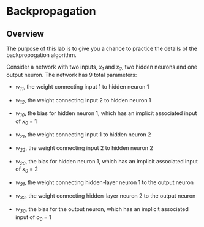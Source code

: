 # Backpropagation

## Overview

The purpose of this lab is to give you a chance to practice the details of the backpropogation algorithm.

Consider a network with two inputs, *x<sub>1</sub>* and *x<sub>2</sub>*, two hidden neurons and one output neuron. The network has 9
total parameters:

- *w<sub>11</sub>*, the weight connecting input 1 to hidden neuron 1
- *w<sub>12</sub>*, the weight connecting input 2 to hidden neuron 1
- *w<sub>10</sub>*, the bias for hidden neuron 1, which has an implicit associated input of *x<sub>0</sub>* = 1

- *w<sub>21</sub>*, the weight connecting input 1 to hidden neuron 2
- *w<sub>22</sub>*, the weight connecting input 2 to hidden neuron 2
- *w<sub>20</sub>*, the bias for hidden neuron 1, which has an implicit associated input of *x<sub>0</sub>* = 2

- *w<sub>31</sub>*, the weight connecting hidden-layer neuron 1 to the output neuron
- *w<sub>32</sub>*, the weight connecting hidden-layer neuron 2 to the output neuron
- *w<sub>30</sub>*, the bias for the output neuron, which has an implicit associated input of *o<sub>0</sub>* = 1
